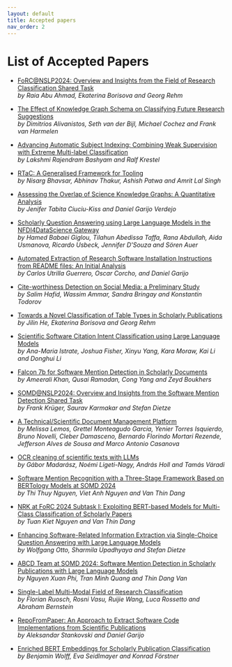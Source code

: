 ```yaml
---
layout: default
title: Accepted papers
nav_order: 2
---
```


# List of Accepted Papers

* [FoRC@NSLP2024: Overview and Insights from the Field of Research Classification Shared Task](https://github.com/NFDI4DS/nslp2024/blob/main/accepted_papers/NSLP_2024_paper_27.pdf)\
_by Raia Abu Ahmad, Ekaterina Borisova and Georg Rehm_

* [The Effect of Knowledge Graph Schema on Classifying Future Research Suggestions](https://github.com/NFDI4DS/nslp2024/blob/main/accepted_papers/NSLP_2024_paper_11.pdf)\
_by Dimitrios Alivanistos, Seth van der Bijl, Michael Cochez and Frank van Harmelen_

* [Advancing Automatic Subject Indexing: Combining Weak Supervision with Extreme Multi-label Classification](https://github.com/NFDI4DS/nslp2024/blob/main/accepted_papers/NSLP_2024_paper_24.pdf)\
_by Lakshmi Rajendram Bashyam and Ralf Krestel_

* [RTaC: A Generalised Framework for Tooling](https://github.com/NFDI4DS/nslp2024/blob/main/accepted_papers/NSLP_2024_paper_16.pdf)\
_by Nisarg Bhavsar, Abhinav Thakur, Ashish Patwa and Amrit Lal Singh_

* [Assessing the Overlap of Science Knowledge Graphs: A Quantitative Analysis](https://github.com/NFDI4DS/nslp2024/blob/main/accepted_papers/NSLP_2024_paper_13.pdf)\
_by Jenifer Tabita Ciuciu-Kiss and Daniel Garijo Verdejo_

* [Scholarly Question Answering using Large Language Models in the NFDI4DataScience Gateway](https://github.com/NFDI4DS/nslp2024/blob/main/accepted_papers/NSLP_2024_paper_21.pdf)\
_by Hamed Babaei Giglou, Tilahun Abedissa Taffa, Rana Abdullah, Aida Usmanova, Ricardo Usbeck, Jennifer D'Souza and Sören Auer_

* [Automated Extraction of Research Software Installation Instructions from README files: An Initial Analysis](https://github.com/NFDI4DS/nslp2024/blob/main/accepted_papers/NSLP_2024_paper_17.pdf)\
_by Carlos Utrilla Guerrero, Oscar Corcho, and Daniel Garijo_

* [Cite-worthiness Detection on Social Media: a Preliminary Study](https://github.com/NFDI4DS/nslp2024/blob/main/accepted_papers/NSLP_2024_paper_26.pdf)\
_by Salim Hafid, Wassim Ammar, Sandra Bringay and Konstantin Todorov_

* [Towards a Novel Classification of Table Types in Scholarly Publications](https://github.com/NFDI4DS/nslp2024/blob/main/accepted_papers/NSLP_2024_paper_6.pdf)\
_by Jilin He, Ekaterina Borisova and Georg Rehm_

* [Scientific Software Citation Intent Classification using Large Language Models](https://github.com/NFDI4DS/nslp2024/blob/main/accepted_papers/NSLP_2024_paper_20.pdf)\
_by Ana-Maria Istrate, Joshua Fisher, Xinyu Yang, Kara Moraw, Kai Li and Donghui Li_

* [Falcon 7b for Software Mention Detection in Scholarly Documents](https://github.com/NFDI4DS/nslp2024/blob/main/accepted_papers/NSLP_2024_paper_9.pdf)\
_by Ameerali Khan, Qusai Ramadan, Cong Yang and Zeyd Boukhers_

* [SOMD@NSLP2024: Overview and Insights from the Software Mention Detection Shared Task](https://github.com/NFDI4DS/nslp2024/blob/main/accepted_papers/NSLP_2024_paper_28.pdf)\
_by Frank Krüger, Saurav Karmakar and Stefan Dietze_

* [A Technical/Scientific Document Management Platform](https://github.com/NFDI4DS/nslp2024/blob/main/accepted_papers/NSLP_2024_paper_10.pdf)\
_by Melissa Lemos, Grettel Monteagudo Garcia, Yenier Torres Isquierdo, Bruno Novelli, Cleber Damasceno, Bernardo Florindo Mortari Rezende, Jefferson Alves de Sousa and Marco Antonio Casanova_

* [OCR cleaning of scientific texts with LLMs](https://github.com/NFDI4DS/nslp2024/blob/main/accepted_papers/NSLP_2024_paper_18.pdf)\
_by Gábor Madarász, Noémi Ligeti-Nagy, András Holl and Tamás Váradi_

* [Software Mention Recognition with a Three-Stage Framework Based on BERTology Models at SOMD 2024](https://github.com/NFDI4DS/nslp2024/blob/main/accepted_papers/NSLP_2024_paper_3.pdf)\
_by Thi Thuy Nguyen, Viet Anh Nguyen and Van Thin Dang_

* [NRK at FoRC 2024 Subtask I: Exploiting BERT-based Models for Multi-Class Classification of Scholarly Papers](https://github.com/NFDI4DS/nslp2024/blob/main/accepted_papers/NSLP_2024_paper_5.pdf)\
_by Tuan Kiet Nguyen and Van Thin Dang_

* [Enhancing Software-Related Information Extraction via Single-Choice Question Answering with Large Language Models](https://github.com/NFDI4DS/nslp2024/blob/main/accepted_papers/NSLP_2024_paper_19.pdf)\
_by Wolfgang Otto, Sharmila Upadhyaya and Stefan Dietze_

* [ABCD Team at SOMD 2024: Software Mention Detection in Scholarly Publications with Large Language Models](https://github.com/NFDI4DS/nslp2024/blob/main/accepted_papers/NSLP_2024_paper_4.pdf)\
_by Nguyen Xuan Phi, Tran Minh Quang and Thin Dang Van_

* [Single-Label Multi-Modal Field of Research Classification](https://github.com/NFDI4DS/nslp2024/blob/main/accepted_papers/NSLP_2024_paper_7.pdf)\
_by Florian Ruosch, Rosni Vasu, Ruijie Wang, Luca Rossetto and Abraham Bernstein_

* [RepoFromPaper: An Approach to Extract Software Code Implementations from Scientific Publications](https://github.com/NFDI4DS/nslp2024/blob/main/accepted_papers/NSLP_2024_paper_14.pdf)\
_by Aleksandar Stankovski and Daniel Garijo_

* [Enriched BERT Embeddings for Scholarly Publication Classification](https://github.com/NFDI4DS/nslp2024/blob/main/accepted_papers/NSLP_2024_paper_15.pdf)\
_by Benjamin Wolff, Eva Seidlmayer and Konrad Förstner_
